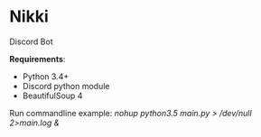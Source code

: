 # Nikki
Discord Bot

<b>Requirements</b>:<br>
  <ul>
    <li>Python 3.4+</li>
    <li>Discord python module</li>
    <li>BeautifulSoup 4</li>
  </ul>
  
Run commandline example: <i>nohup python3.5 main.py > /dev/null 2>main.log &</i>
